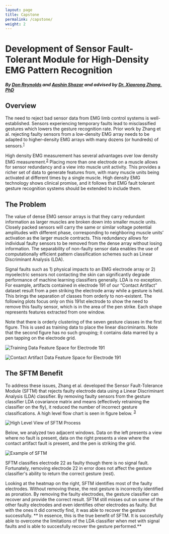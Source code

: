 ```yaml
---
layout: page
title: Capstone
permalink: /capstone/
weight: 2
---
```


# **Development of Sensor Fault-Tolerant Module for High-Density EMG Pattern Recognition**

##### By [Don Reynolds](https://www.linkedin.com/in/donvision/ "Don Reynolds") and [Aashin Shazar](https://www.linkedin.com/in/aashinshazar/ " Aashin Shazar") and advised by [Dr. Xiaorong Zhang, PhD](http://www.sfsu-icelab.org/people/ "Dr. Xiaorong Zhang, PhD")

## Overview
The need to reject bad sensor data from EMG limb control systems is well-established. Sensors experiencing temporary faults lead to misclassified gestures which lowers the gesture recognition rate. Prior work by Zhang et al. rejecting faulty sensors from a low-density EMG array needs to be adapted to higher-density EMG arrays with many dozens (or hundreds) of sensors.<sup>[1](https://pubmed.ncbi.nlm.nih.gov/25888946/)</sup> 

High density EMG measurement has several advantages over low density EMG measurement.<sup>[2](https://ncbi.nlm.nih.gov/pubmed/17085302)</sup> Placing more than one electrode on a muscle allows for sensor redundancy and a view into muscle unit activity. This provides a richer set of data to generate features from, with many muscle units being activated at different times by a single muscle. High density EMG technology shows clinical promise, and it follows that EMG fault tolerant gesture recognition systems should be extended to include them.

## The Problem
The value of dense EMG sensor arrays is that they carry redundant information as larger muscles are broken down into smaller muscle units. Closely packed sensors will carry the same or similar voltage potential amplitudes with different phase, corresponding to neighboring muscle units’ activation as the larger muscle contracts. This redundancy allows for individual faulty sensors to be removed from the dense array without losing information. The separability of non-faulty sensor data enables the use of computationally efficient pattern classification schemes such as Linear Discriminant Analysis (LDA).

Signal faults such as 1) physical impacts to an EMG electrode array or 2) myoelectric sensors not contacting the skin can significantly degrade performance of machine learning classifiers generally. LDA is no exception. For example,  artifacts contained in electrode 191 of our “Contact Artifact” dataset result from a pen striking the electrode array while a gesture is held. This brings the separation of classes from orderly to non-existent. The following plots focus only on this 191st electrode to show the need to remove this faulty sensor, which is in the area of the pen strike. Each shape represents features extracted from one window.

Note that there is orderly clustering of the seven gesture classes in the first figure. This is used as training data to place the linear discriminants. Note that the second figure has no such grouping; it contains data marred by a pen tapping on the electrode grid.

![Training Data Feature Space for Electrode 191](http://ashazar.me/assets/t1.jpg)

![Contact Artifact Data Feature Space for Electrode 191](http://ashazar.me/assets/t2.jpg)
## The SFTM Benefit

To address these issues, Zhang et al. developed the Sensor Fault-Tolerance Module (SFTM) that rejects faulty electrode data using a Linear Discriminant Analysis (LDA) classifier. By removing faulty sensors from the gesture classifier LDA covariance matrix and means (effectively retraining the classifier on the fly), it  reduced the number of incorrect gesture classifications. A high level  flow chart is seen in figure below. <sup>[3](https://pubmed.ncbi.nlm.nih.gov/25888946/)</sup>

![High Level View of SFTM Process](http://ashazar.me/assets/SFTM.jpg)

Below, we analyzed two adjacent windows. Data on the left presents a view where no fault is present, data on the right presents a view where the contact artifact fault is present, and the pen is striking the grid. 

![Example of SFTM](http://ashazar.me/assets/demo.jpg)

SFTM classifies electrode 22 as faulty though there is no signal fault. Fortunately, removing electrode 22 in error does not affect the gesture classifier's ability to return the correct gesture (rest).  

Looking at the heatmap on the right, SFTM identifies most of the faulty electrodes. Without removing these, the rest gesture is incorrectly identified as pronation. By removing the faulty electrodes, the gesture classifier can recover and provide the correct result. SFTM still misses out on some of the other faulty electrodes and even identifies other electrodes as faulty. But with the ones it did correctly find, it was able to recover the gesture successfully. 
**
In essence, this is the true benefit of SFTM. It is succesfully able to overcome the limitations of the LDA classifier when met with signal faults and is able to succesfully recover the gesture performed.**